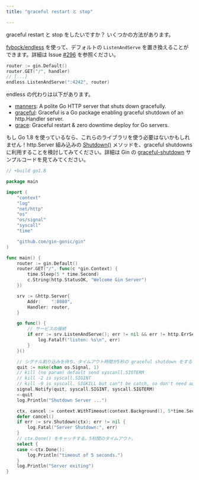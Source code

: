 ```yaml
---
title: "graceful restart と stop"

---
```


graceful restart と stop をしたいですか？
いくつかの方法があります。

[fvbock/endless](https://github.com/fvbock/endless) を使って、デフォルトの `ListenAndServe` を置き換えることができます。詳細は Issue [#296](https://github.com/gin-gonic/gin/issues/296) を参照ください。

```go
router := gin.Default()
router.GET("/", handler)
// [...]
endless.ListenAndServe(":4242", router)
```

endless の代わりは以下があります。

* [manners](https://github.com/braintree/manners): A polite Go HTTP server that shuts down gracefully.
* [graceful](https://github.com/tylerb/graceful): Graceful is a Go package enabling graceful shutdown of an http.Handler server.
* [grace](https://github.com/facebookgo/grace): Graceful restart & zero downtime deploy for Go servers.

もし Go 1.8 を使っているなら、これらのライブラリを使う必要はないかもしれません！http.Server 組み込みの [Shutdown()](https://golang.org/pkg/net/http/#Server.Shutdown) メソッドを、graceful shutdowns に利用することを検討してみてください。詳細は Gin の [graceful-shutdown](https://github.com/gin-gonic/examples/tree/master/graceful-shutdown) サンプルコードを見てみてください。

```go
// +build go1.8

package main

import (
	"context"
	"log"
	"net/http"
	"os"
	"os/signal"
	"syscall"
	"time"

	"github.com/gin-gonic/gin"
)

func main() {
	router := gin.Default()
	router.GET("/", func(c *gin.Context) {
		time.Sleep(5 * time.Second)
		c.String(http.StatusOK, "Welcome Gin Server")
	})

	srv := &http.Server{
		Addr:    ":8080",
		Handler: router,
	}

	go func() {
		// サービスの接続
		if err := srv.ListenAndServe(); err != nil && err != http.ErrServerClosed {
			log.Fatalf("listen: %s\n", err)
		}
	}()

	// シグナル割り込みを待ち、タイムアウト時間が5秒の graceful shutdown をする
	quit := make(chan os.Signal, 1)
	// kill (no param) default send syscanll.SIGTERM
	// kill -2 is syscall.SIGINT
	// kill -9 is syscall. SIGKILL but can"t be catch, so don't need add it
	signal.Notify(quit, syscall.SIGINT, syscall.SIGTERM)
	<-quit
	log.Println("Shutdown Server ...")

	ctx, cancel := context.WithTimeout(context.Background(), 5*time.Second)
	defer cancel()
	if err := srv.Shutdown(ctx); err != nil {
		log.Fatal("Server Shutdown:", err)
	}
	// ctx.Done() をキャッチする。5秒間のタイムアウト。
	select {
	case <-ctx.Done():
		log.Println("timeout of 5 seconds.")
	}
	log.Println("Server exiting")
}
```


